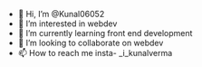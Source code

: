 - 👋 Hi, I’m @Kunal06052
- 👀 I’m interested in webdev
- 🌱 I’m currently learning front end development
- 💞️ I’m looking to collaborate on webdev
- 📫 How to reach me insta- _i_kunalverma

<!---
Kunal06052/Kunal06052 is a ✨ special ✨ repository because its `README.md` (this file) appears on your GitHub profile.
You can click the Preview link to take a look at your changes.
--->

